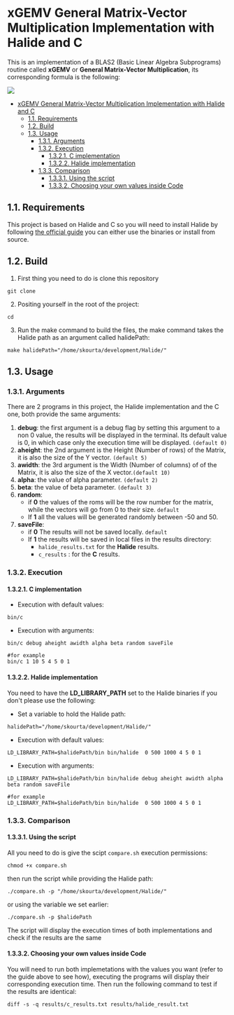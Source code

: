 # xGEMV General Matrix-Vector Multiplication Implementation with Halide and C

This is an implementation of a BLAS2 (Basic Linear Algebra Subprograms) routine called **xGEMV** or **General Matrix-Vector Multiplication**, its corresponding formula is the following: 

<img src="https://render.githubusercontent.com/render/math?math=y = \alpha A x + \beta y">

- [xGEMV General Matrix-Vector Multiplication Implementation with Halide and C](#xgemv-general-matrix-vector-multiplication-implementation-with-halide-and-c)
  - [1.1. Requirements](#11-requirements)
  - [1.2. Build](#12-build)
  - [1.3. Usage](#13-usage)
    - [1.3.1. Arguments](#131-arguments)
    - [1.3.2. Execution](#132-execution)
      - [1.3.2.1. C implementation](#1321-c-implementation)
      - [1.3.2.2. Halide implementation](#1322-halide-implementation)
    - [1.3.3. Comparison](#133-comparison)
      - [1.3.3.1. Using the script](#1331-using-the-script)
      - [1.3.3.2. Choosing your own values inside Code](#1332-choosing-your-own-values-inside-code)

## 1.1. Requirements
This project is based on Halide and C so you will need to install Halide by following [the official guide](https://github.com/halide/Halide/blob/master/README.md) you can either use the binaries or install from source.

## 1.2. Build

1. First thing you need to do is clone this repository
```
git clone 
```
2. Positing yourself in the root of the project:
```
cd   
```
3. Run the make command to build the files, the make command takes the Halide path as an argument called halidePath:
```
make halidePath="/home/skourta/development/Halide/"
```
## 1.3. Usage
### 1.3.1. Arguments
There are 2 programs in this project, the Halide implementation and the C one, both provide the same arguments:
1. **debug**: the first argument is a debug flag by setting this argument to a non 0 value, the results will be displayed in the terminal. Its default value is 0, in which case only the execution time will be displayed. `(default 0)`
2. **aheight**: the 2nd argument is the Height (Number of rows) of the Matrix, it is also the size of the Y vector. `(default 5)`
3. **awidth**: the 3rd argument is the Width (Number of columns) of of the Matrix, it is also the size of the X vector.`(default 10)`
4. **alpha**: the value of alpha parameter. `(default 2)`
5. **beta**: the value of beta parameter. `(default 3)`
5. **random**: 
   - if **0** the values of the roms will be the row number for the matrix, while the vectors will go from 0 to their size. `default`
   - If **1** all the values will be generated randomly between -50 and 50.
6. **saveFile**: 
   - if **0** The results will not be saved locally. `default`
   - If **1** the results will be saved in local files in the results directory:
     - `halide_results.txt` for the **Halide** results.
     - `c_results` : for the **C** results.

### 1.3.2. Execution
#### 1.3.2.1. C implementation
- Execution with default values:  
``` 
bin/c 
```
- Execution with arguments:

``` 
bin/c debug aheight awidth alpha beta random saveFile

#for example
bin/c 1 10 5 4 5 0 1
```
#### 1.3.2.2. Halide implementation
You need to have the **LD_LIBRARY_PATH** set to the Halide binaries if you don't please use the following:
- Set a variable to hold the Halide path:
```
halidePath="/home/skourta/development/Halide/"

```
- Execution with default values:  
``` 
LD_LIBRARY_PATH=$halidePath/bin bin/halide  0 500 1000 4 5 0 1
```
- Execution with arguments:
``` 
LD_LIBRARY_PATH=$halidePath/bin bin/halide debug aheight awidth alpha beta random saveFile

#for example
LD_LIBRARY_PATH=$halidePath/bin bin/halide  0 500 1000 4 5 0 1
```

### 1.3.3. Comparison
#### 1.3.3.1. Using the script
All you need to do is give the scipt `compare.sh` execution permissions:
```
chmod +x compare.sh
```
then run the script while providing the Halide path:
```
./compare.sh -p "/home/skourta/development/Halide/"
```
or using the variable we set earlier:
```
./compare.sh -p $halidePath
```

The script will display the execution times of both implementations and check if the results are the same
#### 1.3.3.2. Choosing your own values inside Code
You will need to run both implemetations with the values you want (refer to the guide above to see how), executing the programs will display their corresponding execution time. Then run the following command to test if the results are identical:
```
diff -s -q results/c_results.txt results/halide_result.txt
```